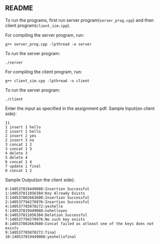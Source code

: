 ## README

To run the programs, first run server program(`server_prog.cpp`) and then client program(`client_sim.cpp`).

For compiling the server program, run:

`g++ server_prog.cpp -lpthread -o server`

To run the server program:

`./server`

For compiling the client program, run:

`g++ client_sim.cpp -lpthread -o client`

To run the server program:

`./client`

Enter the input as specified in the assignment pdf.
Sample Input(on client side):

```
11
1 insert 1 hello
2 insert 1 hello
2 insert 2 yes
2 insert 3 no
3 concat 1 2
3 concat 1 3
4 delete 3
5 delete 4
6 concat 1 4
7 update 1 final
8 concat 1 2
```



Sample Output(on the client side):

```
0:140537819449088:Insertion Successful
1:140537811056384:Key Already Exists
3:140537802663680:Insertion Successful
2:140537794270976:Insertion Successful
4:140537785878272:yeshello
5:140537819449088:nohelloyes
6:140537811056384:Deletion Successful
7:140537794270976:No such key exists
8:140537802663680:Concat failed as atleast one of the keys does not exists
9:140537785878272:final
10:140537819449088:yeshellofinal
```

